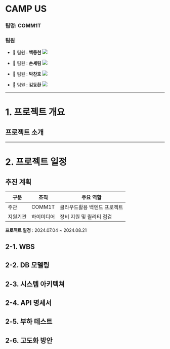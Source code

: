 # CAMP US

### 팀명: COMM1T

### 팀원

- 🦊 팀원 : **백동현**
[<img src="https://img.shields.io/badge/Github-Link-181717?logo=Github">](https://github.com/dongh810)

- 🧸 팀원 : **손세림**
[<img src="https://img.shields.io/badge/Github-Link-181717?logo=Github">](https://github.com/bucky1005)

- 🎀 팀원 : **박찬호**
[<img src="https://img.shields.io/badge/Github-Link-181717?logo=Github">](https://github.com/Yuharee)

- 🐹 팀원 : **김동환**
[<img src="https://img.shields.io/badge/Github-Link-181717?logo=Github">](https://github.com/antmrhdqn)

---

# 1. 프로젝트 개요

## 프로젝트 소개


---

# 2. 프로젝트 일정 

## 추진 계획
| 구분 | 조직 | 주요 역할 |
| --- | --- | --- |
| 주관 | COMM1T | 클라우드활용 백엔드 프로젝트 |
| 지원기관 | 하이미디어 | 장비 지원 및 퀄리티 점검 |

**프로젝트 일정** : 2024.07.04 ~ 2024.08.21 

## 2-1. WBS

## 2-2. DB 모델링

## 2-3. 시스템 아키텍쳐

## 2-4. API 명세서

## 2-5. 부하 테스트

## 2-6. 고도화 방안


